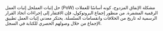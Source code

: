 حل إثبات العملحل إثبات العمل (PoW) مشكلة الإنفاق المزدوج، كونه أساسًا للعملات الرقمية المشفرة. من منظور إجماع البروتوكول، فإن الافتقار إلى إجراءَات اتخاذ القرار الرسمية له تاريخ من الخلافات وانقسامات السلسلة. يحتكر معدني إثبات العمل تطبيق الإجماع من خلال وصولهم الحصري للكتابة في السجل.
